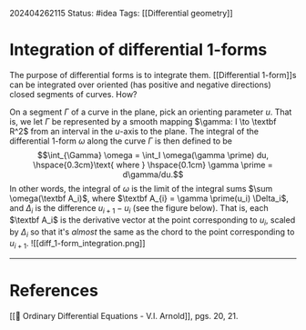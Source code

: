 202404262115
Status: #idea
Tags: [[Differential geometry]]

# Integration of differential 1-forms

The purpose of differential forms is to integrate them. [[Differential 1-form]]s can be integrated over oriented (has positive and negative directions) closed segments of curves. How?

On a segment $\Gamma$ of a curve in the plane, pick an orienting parameter $u$. That is, we let $\Gamma$ be represented by a smooth mapping $\gamma: I \to \textbf R^2$ from an interval in the $u$-axis to the plane. The integral of the differential 1-form $\omega$ along the curve $\Gamma$ is then defined to be
$$\int_{\Gamma} \omega = \int_I \omega(\gamma \prime) du, \hspace{0.3cm}\text{ where  } \hspace{0.1cm} \gamma \prime = d\gamma/du.$$
In other words, the integral of $\omega$ is the limit of the integral sums $\sum \omega(\textbf A_i)$, where $\textbf A_{i} = \gamma \prime(u_i) \Delta_i$, and $\Delta_i$ is the difference $u_{i+1} - u_i$ (see the figure below). That is, each $\textbf A_i$ is the derivative vector at the point corresponding to $u_i$, scaled by $\Delta_i$ so that it's *almost* the same as the chord to the point corresponding to $u_{i+1}$.
![[diff_1-form_integration.png]]


___
# References
[[📕 Ordinary Differential Equations - V.I. Arnold]], pgs. 20, 21.